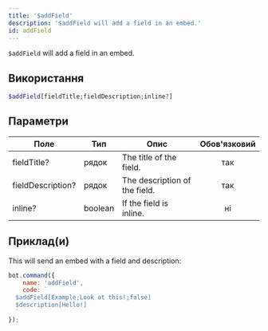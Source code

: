 ```yaml
---
title: '$addField'
description: '$addField will add a field in an embed.'
id: addField
---
```


`$addField` will add a field in an embed.

## Використання

```php
$addField[fieldTitle;fieldDescription;inline?]
```

## Параметри

| Поле              | Тип     | Опис                          | Обов'язковий |
| ----------------- | ------- | ----------------------------- |:------------:|
| fieldTitle?       | рядок   | The title of the field.       |     так      |
| fieldDescription? | рядок   | The description of the field. |     так      |
| inline?           | boolean | If the field is inline.       |      ні      |

## Приклад(и)

This will send an embed with a field and description:

```javascript
bot.command({
    name: 'addField',
    code: `
  $addField[Example;Look at this!;false]
  $description[Hello!]
  `
});
```
